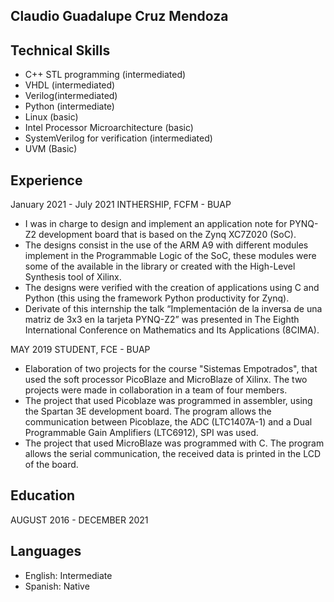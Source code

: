 ## Claudio Guadalupe Cruz Mendoza



## Technical Skills

-	C++ STL programming (intermediated)
-	VHDL (intermediated)
-	Verilog(intermediated)
-	Python (intermediate)	
- Linux (basic)
-	Intel Processor Microarchitecture (basic)
-	SystemVerilog for verification (intermediated)
- UVM (Basic)

## Experience

January 2021 - July 2021
INTHERSHIP, FCFM - BUAP
-	I was in charge to design and implement an application note for PYNQ-Z2 development board that is based on the Zynq XC7Z020 (SoC).
-	The designs consist in the use of the ARM A9 with different modules implement in the Programmable Logic of the SoC, these modules were some of the available in the library or created with the High-Level Synthesis tool of Xilinx.
-	The designs were verified with the creation of applications using C and Python (this using the framework Python productivity for Zynq).
-	Derivate of this internship the talk “Implementación de la inversa de una matriz de 3x3 en la tarjeta PYNQ-Z2” was presented in The Eighth International Conference on Mathematics and Its Applications (8CIMA).


MAY 2019
STUDENT, FCE - BUAP
-	Elaboration of two projects for the course "Sistemas Empotrados", that used the soft processor PicoBlaze and MicroBlaze of Xilinx. The two projects were made in collaboration in a team of four members.
-	The project that used Picoblaze was programmed in assembler, using the Spartan 3E development board. The program allows the communication between Picoblaze, the ADC (LTC1407A-1) and a Dual Programmable Gain Amplifiers (LTC6912), SPI was used.
-	The project that used MicroBlaze was programmed with C. The program allows the serial communication, the received data is printed in the LCD of the board.


## Education
AUGUST 2016 - DECEMBER 2021



## Languages

- English: Intermediate
- Spanish: Native

